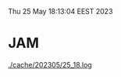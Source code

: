 Thu 25 May 18:13:04 EEST 2023
# JAM
<a href='./cache/202305/25_18.log'>./cache/202305/25_18.log</a>

